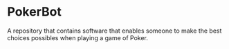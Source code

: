 # PokerBot
A repository that contains software that enables someone to make the best choices possibles when playing a game of Poker.
